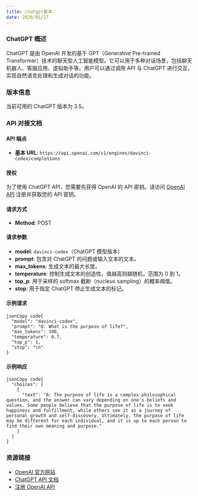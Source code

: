 ```yaml
---
title: chatgpt基本
date: 2020/05/27
---
```


### ChatGPT 概述

ChatGPT 是由 OpenAI 开发的基于 GPT（Generative Pre-trained Transformer）技术的聊天型人工智能模型。它可以用于多种对话场景，包括聊天机器人、客服应用、虚拟助手等。用户可以通过调用 API 与 ChatGPT 进行交互，实现自然语言处理和生成对话的功能。

### 版本信息

当前可用的 ChatGPT 版本为 3.5。

### API 对接文档

#### API 端点

- **基本 URL**: `https://api.openai.com/v1/engines/davinci-codex/completions`

#### 授权

为了使用 ChatGPT API，您需要先获得 OpenAI 的 API 密钥。请访问 [OpenAI API](https://platform.openai.com/signup) 注册并获取您的 API 密钥。

#### 请求方式

- **Method**: POST

#### 请求参数

- **model**: `davinci-codex`（ChatGPT 模型版本）
- **prompt**: 包含对 ChatGPT 的问题或输入文本的文本。
- **max_tokens**: 生成文本的最大长度。
- **temperature**: 控制生成文本的创造性，值越高则越随机，范围为 0 到 1。
- **top_p**: 用于采样的 softmax 截断（nucleus sampling）的概率阈值。
- **stop**: 用于指定 ChatGPT 停止生成文本的标记。

#### 示例请求

```
jsonCopy code{
  "model": "davinci-codex",
  "prompt": "Q: What is the purpose of life?",
  "max_tokens": 100,
  "temperature": 0.7,
  "top_p": 1,
  "stop": "\n"
}
```

#### 示例响应

```
jsonCopy code{
  "choices": [
    {
      "text": "A: The purpose of life is a complex philosophical question, and the answer can vary depending on one's beliefs and values. Some people believe that the purpose of life is to seek happiness and fulfillment, while others see it as a journey of personal growth and self-discovery. Ultimately, the purpose of life may be different for each individual, and it is up to each person to find their own meaning and purpose."
    }
  ]
}
```

### 资源链接

- [OpenAI 官方网站](https://openai.com/)
- [ChatGPT API 文档](https://beta.openai.com/docs/)
- [注册 OpenAI API](https://platform.openai.com/signup)
